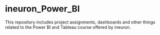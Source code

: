 # ineuron_Power_BI
This repository includes project assignments, dashboards and other things related to the Power BI and Tableau course offered by ineuron.
